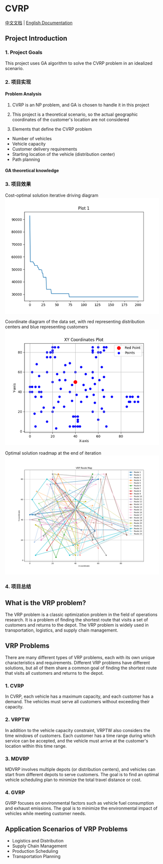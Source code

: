 # CVRP

[中文文档](README_zh.md) | [English Documentation](README.md)

## Project Introduction

### 1. Project Goals

This project uses GA algorithm to solve the CVRP problem in an idealized scenario.

### 2. 项目实现

#### Problem Analysis

1. CVRP is an NP problem, and GA is chosen to handle it in this project

2. This project is a theoretical scenario, so the actual geographic coordinates of the customer's location are not considered

3. Elements that define the CVRP problem
- Number of vehicles
- Vehicle capacity
- Customer delivery requirements
- Starting location of the vehicle (distribution center)
- Path planning

#### GA theoretical knowledge

### 3. 项目效果

Cost-optimal solution iterative driving diagram
![Cost-optimal solution iterative driving diagram](./assets/Figure_1.png)

Coordinate diagram of the data set, with red representing distribution centers and blue representing customers
![Coordinate diagram of the data set, with red representing distribution centers and blue representing customers](./assets/Figure_2.png)

Optimal solution roadmap at the end of iteration
![Optimal solution roadmap at the end of iteration](./assets/Figure_3.png)

### 4. 项目总结

## What is the VRP problem?

The VRP problem is a classic optimization problem in the field of operations research. It is a problem of finding the shortest route that visits a set of customers and returns to the depot. The VRP problem is widely used in transportation, logistics, and supply chain management.

## VRP Problems

There are many different types of VRP problems, each with its own unique characteristics and requirements. Different VRP problems have different solutions, but all of them share a common goal of finding the shortest route that visits all customers and returns to the depot.

### 1. CVRP

In CVRP, each vehicle has a maximum capacity, and each customer has a demand. The vehicles must serve all customers without exceeding their capacity.

### 2. VRPTW

In addition to the vehicle capacity constraint, VRPTW also considers the time windows of customers. Each customer has a time range during which service can be accepted, and the vehicle must arrive at the customer's location within this time range.

### 3. MDVRP

MDVRP involves multiple depots (or distribution centers), and vehicles can start from different depots to serve customers. The goal is to find an optimal vehicle scheduling plan to minimize the total travel distance or cost.

### 4. GVRP

GVRP focuses on environmental factors such as vehicle fuel consumption and exhaust emissions. The goal is to minimize the environmental impact of vehicles while meeting customer needs.

## Application Scenarios of VRP Problems

- Logistics and Distribution
- Supply Chain Management
- Production Scheduling
- Transportation Planning
